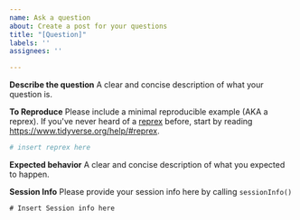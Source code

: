 ```yaml
---
name: Ask a question
about: Create a post for your questions
title: "[Question]"
labels: ''
assignees: ''

---
```


**Describe the question**
A clear and concise description of what your question is.

**To Reproduce**
Please include a minimal reproducible example (AKA a reprex). If you've never heard of a [reprex](http://reprex.tidyverse.org/) before, start by reading <https://www.tidyverse.org/help/#reprex>.
```r
# insert reprex here
```

**Expected behavior**
A clear and concise description of what you expected to happen.

**Session Info**
Please provide your session info here by calling `sessionInfo()`

```
# Insert Session info here
```
